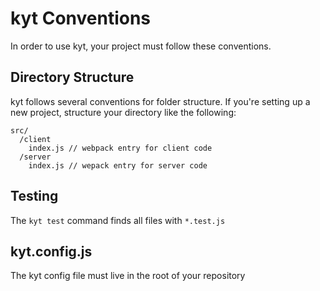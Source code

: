 # kyt Conventions

In order to use kyt, your project must follow these conventions.

## Directory Structure

kyt follows several conventions for folder structure. If you're setting up a new project, structure your directory like the following:
```
src/
  /client
    index.js // webpack entry for client code
  /server
    index.js // wepack entry for server code
```
## Testing
The `kyt test` command finds all files with `*.test.js`

## kyt.config.js
The kyt config file must live in the root of your repository
